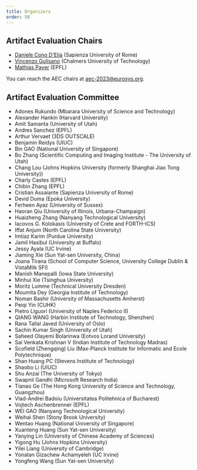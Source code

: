 ```yaml
---
title: Organizers
order: 50
---
```


## Artifact Evaluation Chairs

* [Daniele Cono D'Elia](http://www.diag.uniroma1.it/~delia/) (Sapienza University of Rome)
* [Vincenzo Gulisano](https://vincenzogulisano.com/) (Chalmers University of Technology)
* [Mathias Payer](https://nebelwelt.net/) (EPFL)

You can reach the AEC chairs at [aec-2023@eurosys.org](mailto:aec-2023@eurosys.org).


## Artifact Evaluation Committee

* Adones Rukundo (Mbarara University of Science and Technology)
* Alexander Hankin (Harvard University)
* Amit Samanta (University of Utah)
* Andres Sanchez (EPFL)
* Arthur Vervaet (3DS OUTSCALE)
* Benjamin Reidys (UIUC)
* Bin GAO (National University of Singapore)
* Bo Zhang (Scientific Computing and Imaging Institute - The University of Utah)
* Chang Lou (Johns Hopkins University (formerly Shanghai Jiao Tong University))
* Charly Castes (EPFL)
* Chibin Zhang (EPFL)
* Cristian Assaiante (Sapienza University of Rome)
* Devid Duma (Epoka University)
* Ferheen Ayaz (University of Sussex)
* Haoran Qiu (University of Illinois, Urbana-Champaign)
* Huaizheng Zhang (Nanyang Technological University)
* Iacovos G. Kolokasis (University of Crete and FORTH-ICS)
* Iffat Anjum (North Carolina State University)
* Imtiaz Karim (Purdue University)
* Jamil Hasibul (University at Buffalo)
* Jessy Ayala (UC Irvine)
* Jiaming Xie (Sun Yat-sen University, China)
* Joana Tirana (School of Computer Science, University College Dublin & VistaMilk SFI)
* Manish Manepalli (Iowa State University)
* Minhui Xie (Tsinghua University)
* Moritz Lumme (Technical University Dresden)
* Moumita Dey (Georgia Institute of Technology)
* Noman Bashir (University of Massachusetts Amherst)
* Peiqi Yin (CUHK)
* Pietro Liguori (University of Naples Federico II)
* QIANG WANG (Harbin Institute of Technology, Shenzhen)
* Rana Tallal Javed (University of Oslo)
* Sachin Kumar Singh (University of Utah)
* Saheed Olayemi Bolarinwa (Eotvos Lorand University)
* Sai Venkata Krishnan V (Indian Institute of Technology Madras)
* Scofield (Zhengqing) Liu (Max-Planck Institute for Informatic and Ecole Polytechnique)
* Shan Huang PC (Stevens Institute of Technology)
* Shaobo Li (UIUC)
* Shu Anzai (The University of Tokyo)
* Swapnil Gandhi (Microsoft Research India)
* Tianao Ge (The Hong Kong University of Science and Technology, Guangzhou)
* Vlad-Andrei Badoiu (Universitatea Politehnica of Bucharest)
* Vojtech Aschenbrenner (EPFL)
* WEI GAO (Nanyang Technological University)
* Weihai Shen (Stony Brook University)
* Wentao Huang (National University of Singapore)
* Xuanteng Huang (Sun Yat-sen University)
* Yanying Lin (University of Chinese Academy of Sciences)
* Yigong Hu (Johns Hopkins University)
* Yilei Liang (University of Cambridge)
* Yonatan Gizachew Achamyeleh (UC Irvine)
* Yongfeng Wang (Sun Yat-sen University)
